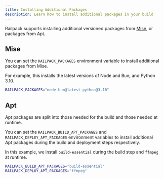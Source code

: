 ```yaml
---
title: Installing Additional Packages
description: Learn how to install additional packages in your build
---
```


Railpack supports installing additional versioned packages from
[Mise](https://mise.jdx.dev/), or packages from Apt.

## Mise

You can set the `RAILPACK_PACKAGES` environment variable to install additional
packages from Mise.

For example, this installs the latest versions of Node and Bun, and Python 3.10.

```bash
RAILPACK_PACKAGES="node bun@latest python@3.10"
```

## Apt

Apt packages are split into those needed for the build and those needed at
runtime.

You can set the `RAILPACK_BUILD_APT_PACKAGES` and `RAILPACK_DEPLOY_APT_PACKAGES`
environment variables to install additional Apt packages during the build and
deployment steps respectively.

In this example, we install `build-essential` during the build step and `ffmpeg`
at runtime.

```bash
RAILPACK_BUILD_APT_PACKAGES="build-essential"
RAILPACK_DEPLOY_APT_PACKAGES="ffmpeg"
```
